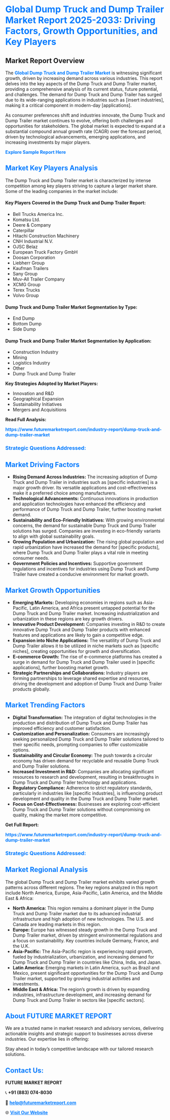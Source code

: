 <h1 style="color: #007BFF;">Global Dump Truck and Dump Trailer Market Report 2025-2033: Driving Factors, Growth Opportunities, and Key Players</h1>

<section id="overview">
<h2>Market Report Overview</h2>
<p>The <a href="https://www.futuremarketreport.com/industry-report/dump-truck-and-dump-trailer-market" style="color: #007BFF; text-decoration: none;"><strong>Global Dump Truck and Dump Trailer Market</strong></a> is witnessing significant growth, driven by increasing demand across various industries. This report delves into the key aspects of the Dump Truck and Dump Trailer market, providing a comprehensive analysis of its current status, future potential, and challenges. The demand for Dump Truck and Dump Trailer has surged due to its wide-ranging applications in industries such as [insert industries], making it a critical component in modern-day [applications].</p>
<p>As consumer preferences shift and industries innovate, the Dump Truck and Dump Trailer market continues to evolve, offering both challenges and opportunities for stakeholders. The global market is expected to expand at a substantial compound annual growth rate (CAGR) over the forecast period, driven by technological advancements, emerging applications, and increasing investments by major players.</p>
</section>

<section id="overview">
<p><a href="https://www.futuremarketreport.com/request-sample/reportId=126231" style="color: #007BFF; text-decoration: none;"><strong>Explore Sample Report Here</strong></a></p>
</section>

<section id="key-players">
<h2 style="color: #007BFF;">Market Key Players Analysis</h2>
<p>The Dump Truck and Dump Trailer market is characterized by intense competition among key players striving to capture a larger market share. Some of the leading companies in the market include:</p>
<h4>Key Players Covered in the Dump Truck and Dump Trailer Report:</h4>
<ul><li>Bell Trucks America Inc.</li><li>Komatsu Ltd.</li><li>Deere &amp; Company</li><li>Caterpillar</li><li>Hitachi Construction Machinery</li><li>CNH Industrial N.V.</li><li>OJSC Belaz</li><li>European Truck Factory GmbH</li><li>Doosan Corporation</li><li>Liebherr Group</li><li>Kaufman Trailers</li><li>Sany Group</li><li>Muv-All Trailer Company</li><li>XCMG Group</li><li>Terex Trucks</li><li>Volvo Group</li></ul>
<h4>Dump Truck and Dump Trailer Market Segmentation by Type:</h4>
<ul><li>End Dump</li><li>Bottom Dump</li><li>Side Dump</li></ul>

<h4>Dump Truck and Dump Trailer Market Segmentation by Application:</h4>
<ul><li>Construction Industry</li><li>Mining</li><li>Logistics Industry</li><li>Other</li><li>Dump Truck and Dump Trailer</li></ul>
<p><strong>Key Strategies Adopted by Market Players:</strong></p>
<ul>
<li>Innovation and R&D</li>
<li>Geographical Expansion</li>
<li>Sustainability Initiatives</li>
<li>Mergers and Acquisitions</li>
</ul>
</section>

<section>
<p><strong>Read Full Analysis: </strong></p><a href="https://www.futuremarketreport.com/industry-report/dump-truck-and-dump-trailer-market" style="color: #007BFF; text-decoration: none;"><strong>https://www.futuremarketreport.com/industry-report/dump-truck-and-dump-trailer-market</strong></a>
<h3 style="color: #007BFF;">Strategic Questions Addressed:</h3>
</section>

<section id="driving-factors">
<h2 style="color: #007BFF;">Market Driving Factors</h2>
<ul>
<li><strong>Rising Demand Across Industries:</strong> The increasing adoption of Dump Truck and Dump Trailer in industries such as [specific industries] is a major growth driver. Its versatile applications and cost-effectiveness make it a preferred choice among manufacturers.</li>
<li><strong>Technological Advancements:</strong> Continuous innovations in production and application technologies have enhanced the efficiency and performance of Dump Truck and Dump Trailer, further boosting market demand.</li>
<li><strong>Sustainability and Eco-Friendly Initiatives:</strong> With growing environmental concerns, the demand for sustainable Dump Truck and Dump Trailer solutions has surged. Companies are investing in eco-friendly variants to align with global sustainability goals.</li>
<li><strong>Growing Population and Urbanization:</strong> The rising global population and rapid urbanization have increased the demand for [specific products], where Dump Truck and Dump Trailer plays a vital role in meeting consumer needs.</li>
<li><strong>Government Policies and Incentives:</strong> Supportive government regulations and incentives for industries using Dump Truck and Dump Trailer have created a conducive environment for market growth.</li>
</ul>
</section>

<section id="growth-opportunities">
<h2 style="color: #007BFF;">Market Growth Opportunities</h2>
<ul>
<li><strong>Emerging Markets:</strong> Developing economies in regions such as Asia-Pacific, Latin America, and Africa present untapped potential for the Dump Truck and Dump Trailer market. Increasing industrialization and urbanization in these regions are key growth drivers.</li>
<li><strong>Innovative Product Development:</strong> Companies investing in R&D to create innovative Dump Truck and Dump Trailer products with enhanced features and applications are likely to gain a competitive edge.</li>
<li><strong>Expansion into Niche Applications:</strong> The versatility of Dump Truck and Dump Trailer allows it to be utilized in niche markets such as [specific niches], creating opportunities for growth and diversification.</li>
<li><strong>E-commerce Growth:</strong> The rise of e-commerce platforms has created a surge in demand for Dump Truck and Dump Trailer used in [specific applications], further boosting market growth.</li>
<li><strong>Strategic Partnerships and Collaborations:</strong> Industry players are forming partnerships to leverage shared expertise and resources, driving the development and adoption of Dump Truck and Dump Trailer products globally.</li>
</ul>
</section>

<section id="trending-factors">
<h2 style="color: #007BFF;">Market Trending Factors</h2>
<ul>
<li><strong>Digital Transformation:</strong> The integration of digital technologies in the production and distribution of Dump Truck and Dump Trailer has improved efficiency and customer satisfaction.</li>
<li><strong>Customization and Personalization:</strong> Consumers are increasingly seeking personalized Dump Truck and Dump Trailer solutions tailored to their specific needs, prompting companies to offer customizable options.</li>
<li><strong>Sustainability and Circular Economy:</strong> The push towards a circular economy has driven demand for recyclable and reusable Dump Truck and Dump Trailer solutions.</li>
<li><strong>Increased Investment in R&D:</strong> Companies are allocating significant resources to research and development, resulting in breakthroughs in Dump Truck and Dump Trailer technology and applications.</li>
<li><strong>Regulatory Compliance:</strong> Adherence to strict regulatory standards, particularly in industries like [specific industries], is influencing product development and quality in the Dump Truck and Dump Trailer market.</li>
<li><strong>Focus on Cost-Effectiveness:</strong> Businesses are exploring cost-efficient Dump Truck and Dump Trailer solutions without compromising on quality, making the market more competitive.</li>
</ul>
</section>

<section>
<p><strong>Get Full Report: </strong></p><a href="https://www.futuremarketreport.com/industry-report/dump-truck-and-dump-trailer-market" style="color: #007BFF; text-decoration: none;"><strong>https://www.futuremarketreport.com/industry-report/dump-truck-and-dump-trailer-market</strong></a>
<h3 style="color: #007BFF;">Strategic Questions Addressed:</h3>
</section>


<section id="regional-analysis">
<h2 style="color: #007BFF;">Market Regional Analysis</h2>
<p>The global Dump Truck and Dump Trailer market exhibits varied growth patterns across different regions. The key regions analyzed in this report include North America, Europe, Asia-Pacific, Latin America, and the Middle East & Africa:</p>
<ul>
<li><strong>North America:</strong> This region remains a dominant player in the Dump Truck and Dump Trailer market due to its advanced industrial infrastructure and high adoption of new technologies. The U.S. and Canada are leading markets in this region.</li>
<li><strong>Europe:</strong> Europe has witnessed steady growth in the Dump Truck and Dump Trailer market, driven by stringent environmental regulations and a focus on sustainability. Key countries include Germany, France, and the U.K.</li>
<li><strong>Asia-Pacific:</strong> The Asia-Pacific region is experiencing rapid growth, fueled by industrialization, urbanization, and increasing demand for Dump Truck and Dump Trailer in countries like China, India, and Japan.</li>
<li><strong>Latin America:</strong> Emerging markets in Latin America, such as Brazil and Mexico, present significant opportunities for the Dump Truck and Dump Trailer market, supported by growing industrial activities and investments.</li>
<li><strong>Middle East & Africa:</strong> The region’s growth is driven by expanding industries, infrastructure development, and increasing demand for Dump Truck and Dump Trailer in sectors like [specific sectors].</li>
</ul>
</section>

<footer>
<h2 style="color: #007BFF;">About FUTURE MARKET REPORT</h2>
<p>We are a trusted name in market research and advisory services, delivering actionable insights and strategic support to businesses across diverse industries. Our expertise lies in offering:</p>

<p>Stay ahead in today’s competitive landscape with our tailored research solutions.</p>

<h2 style="color: #007BFF;">Contact Us:</h2>
<p><strong>FUTURE MARKET REPORT</strong></p>
<p>📞 <strong>+91 (883) 074-8030</strong></p>
<p>📧 <strong><a href="mailto:help@futuremarketreport.com" style="color: #007BFF;">help@futuremarketreport.com</a></strong></p>
<p>🌐 <strong><a href="https://www.futuremarketreport.com/" style="color: #007BFF;">Visit Our Website</a></strong></p>
</footer>